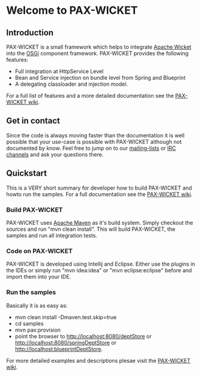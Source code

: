 # Welcome to PAX-WICKET

## Introduction

PAX-WICKET is a small framework which helps to integrate [Apache Wicket](http://wicket.apache.org) 
into the [OSGi](http://www.osgi.org) component framework. PAX-WICKET provides the following features:

* Full integration at HttpService Level
* Bean and Service injection on bundle level from Spring and Blueprint
* A delegating classloader and injection model.

For a full list of features and a more detailed documentation see the 
[PAX-WICKET wiki](http://http://ops4j1.jira.com/wiki/display/paxwicket/Pax+Wicket).

## Get in contact

Since the code is always moving faster than the documentation it is well possible that your use-case is
possible with PAX-WICKET although not documented by know. Feel free to jump on to our [mailing-lists](http://ops4j1.jira.com/wiki/display/ops4j/listinfo)
or [IRC channels](https://ops4j1.jira.com/wiki/display/ops4j/ircinfo) and ask your questions there.

## Quickstart

This is a VERY short summary for developer how to build PAX-WICKET and howto run the samples. For
a full documentation see the [PAX-WICKET wiki](http://http://ops4j1.jira.com/wiki/display/paxwicket/Pax+Wicket).

### Build PAX-WICKET

PAX-WICKET uses [Apache Maven](http://maven.apache.org) as it's build system. Simply checkout the sources and run
"mvn clean install". This will build PAX-WICKET, the samples and run all integration tests.

### Code on PAX-WICKET

PAX-WICKET is developed using Intellij and Eclipse. Either use the plugins in the IDEs or simply run "mvn idea:idea" 
or "mvn eclipse:eclipse" before and import them into your IDE.

### Run the samples

Basically it is as easy as:

* mvn clean install -Dmaven.test.skip=true
* cd samples
* mvn pax:provision
* point the browser to [http://localhost:8080/deptStore](http://localhost:8080/deptStore) or 
[http://localhost:8080/springDeptStore](http://localhost:8080/springDeptStore) or 
[http://localhost:blueprintDeptStore](http://localhost:blueprintDeptStore).

For more detailed examples and descriptions plesae visit the [PAX-WICKET wiki](http://http://ops4j1.jira.com/wiki/display/paxwicket/Pax+Wicket).


